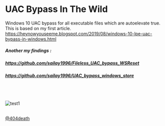 # UAC Bypass In The Wild
Windows 10 UAC bypass for all executable files which are autoelevate true.
This is based on my first article.  <br>
https://heynowyouseeme.blogspot.com/2019/08/windows-10-lpe-uac-bypass-in-windows.html


##### Another my findings : 
##### https://github.com/sailay1996/Fileless_UAC_bypass_WSReset 
##### https://github.com/sailay1996/UAC_bypass_windows_store

<br><br>

![test1](https://github.com/sailay1996/UAC_Bypass_In_The_Wild/blob/master/img/bluetooth_device_task.jpg) <br><br>

[@404death](https://twitter.com/404death)

